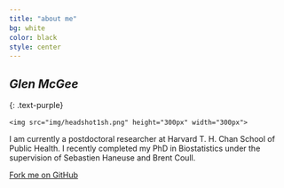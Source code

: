 ```yaml
---
title: "about me"
bg: white
color: black
style: center
---
```


## *Glen McGee*
{: .text-purple}

<!--<span class="fa-stack subtlecircle" style="font-size:100px; background:rgba(255,166,0,0.1)">-->
  <!--<i class="fa fa-circle fa-stack-2x text-white"></i>-->
    <img src="img/headshot1sh.png" height="300px" width="300px">
<!--</span>-->
 


I am currently a postdoctoral researcher at Harvard T. H. Chan School of Public Health. I recently completed my PhD in Biostatistics under the supervision of Sebastien Haneuse and Brent Coull.

<span id="forkongithub">
  <a href="{{ site.source_link }}" class="bg-black">
    Fork me on GitHub
  </a>
</span>
